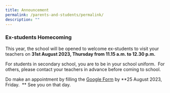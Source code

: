 ```yaml
---
title: Announcement
permalink: /parents-and-students/permalink/
description: ""
---
```

 ### Ex-students Homecoming

This year, the school will be opened to welcome ex-students to visit your teachers on **31st August 2023, Thursday from 11.15 a.m. to 12.30 p.m.**

For students in secondary school, you are to be in your school uniform.  For others, please contact your teachers in advance before coming to school.

Do make an appointment by filling the [Google Form](https://go.gov.sg/ncps-exstudents-homecoming2023) by **25 August 2023, Friday. 
**
See you on that day.